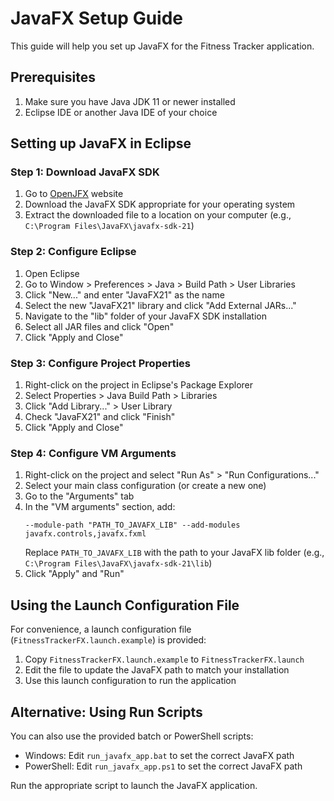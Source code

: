 # JavaFX Setup Guide

This guide will help you set up JavaFX for the Fitness Tracker application.

## Prerequisites

1. Make sure you have Java JDK 11 or newer installed
2. Eclipse IDE or another Java IDE of your choice

## Setting up JavaFX in Eclipse

### Step 1: Download JavaFX SDK

1. Go to [OpenJFX](https://openjfx.io/) website
2. Download the JavaFX SDK appropriate for your operating system
3. Extract the downloaded file to a location on your computer (e.g., `C:\Program Files\JavaFX\javafx-sdk-21`)

### Step 2: Configure Eclipse

1. Open Eclipse
2. Go to Window > Preferences > Java > Build Path > User Libraries
3. Click "New..." and enter "JavaFX21" as the name
4. Select the new "JavaFX21" library and click "Add External JARs..."
5. Navigate to the "lib" folder of your JavaFX SDK installation
6. Select all JAR files and click "Open"
7. Click "Apply and Close"

### Step 3: Configure Project Properties

1. Right-click on the project in Eclipse's Package Explorer
2. Select Properties > Java Build Path > Libraries
3. Click "Add Library..." > User Library
4. Check "JavaFX21" and click "Finish"
5. Click "Apply and Close"

### Step 4: Configure VM Arguments

1. Right-click on the project and select "Run As" > "Run Configurations..."
2. Select your main class configuration (or create a new one)
3. Go to the "Arguments" tab
4. In the "VM arguments" section, add:
   ```
   --module-path "PATH_TO_JAVAFX_LIB" --add-modules javafx.controls,javafx.fxml
   ```
   Replace `PATH_TO_JAVAFX_LIB` with the path to your JavaFX lib folder (e.g., `C:\Program Files\JavaFX\javafx-sdk-21\lib`)
5. Click "Apply" and "Run"

## Using the Launch Configuration File

For convenience, a launch configuration file (`FitnessTrackerFX.launch.example`) is provided:

1. Copy `FitnessTrackerFX.launch.example` to `FitnessTrackerFX.launch`
2. Edit the file to update the JavaFX path to match your installation
3. Use this launch configuration to run the application

## Alternative: Using Run Scripts

You can also use the provided batch or PowerShell scripts:

- Windows: Edit `run_javafx_app.bat` to set the correct JavaFX path
- PowerShell: Edit `run_javafx_app.ps1` to set the correct JavaFX path

Run the appropriate script to launch the JavaFX application.